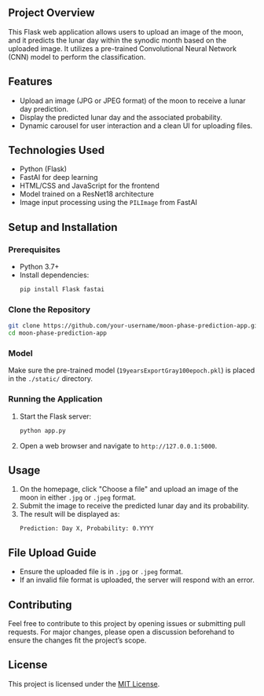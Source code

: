 ## Project Overview
This Flask web application allows users to upload an image of the moon, and it predicts the lunar day within the synodic month based on the uploaded image. It utilizes a pre-trained Convolutional Neural Network (CNN) model to perform the classification.

## Features
- Upload an image (JPG or JPEG format) of the moon to receive a lunar day prediction.
- Display the predicted lunar day and the associated probability.
- Dynamic carousel for user interaction and a clean UI for uploading files.

## Technologies Used
- Python (Flask)
- FastAI for deep learning
- HTML/CSS and JavaScript for the frontend
- Model trained on a ResNet18 architecture
- Image input processing using the `PILImage` from FastAI

## Setup and Installation

### Prerequisites
- Python 3.7+
- Install dependencies:
    ```bash
    pip install Flask fastai
    ```

### Clone the Repository
```bash
git clone https://github.com/your-username/moon-phase-prediction-app.git
cd moon-phase-prediction-app
```

### Model
Make sure the pre-trained model (`19yearsExportGray100epoch.pkl`) is placed in the `./static/` directory.

### Running the Application
1. Start the Flask server:
    ```bash
    python app.py
    ```
2. Open a web browser and navigate to `http://127.0.0.1:5000`.

## Usage
1. On the homepage, click "Choose a file" and upload an image of the moon in either `.jpg` or `.jpeg` format.
2. Submit the image to receive the predicted lunar day and its probability.
3. The result will be displayed as: 
    ```
    Prediction: Day X, Probability: 0.YYYY
    ```

## File Upload Guide
- Ensure the uploaded file is in `.jpg` or `.jpeg` format.
- If an invalid file format is uploaded, the server will respond with an error.

## Contributing
Feel free to contribute to this project by opening issues or submitting pull requests. For major changes, please open a discussion beforehand to ensure the changes fit the project’s scope.

## License
This project is licensed under the [MIT License](https://github.com/falahsheikh/lunarPhaseToDayDetector/blob/main/LICENSE).
